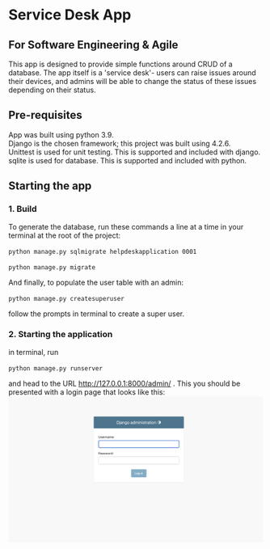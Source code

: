 # Service Desk App
## For Software Engineering & Agile
This app is designed to provide simple functions around CRUD of a database. The app itself is a 'service desk'- users can raise issues around their devices, and admins will be able to change the status of these issues depending on their status.
## Pre-requisites
App was built using python 3.9.  
Django is the chosen framework; this project was built using 4.2.6.  
Unittest is used for unit testing. This is supported and included with django.  
sqlite is used for database.  This is supported and included with python.  
## Starting the app
### 1. Build
To generate the database, run these commands a line at a time in your terminal at the root of the project:  
  
`python manage.py sqlmigrate helpdeskapplication 0001`  
  
`python manage.py migrate`

And finally, to populate the user table with an admin:  

`python manage.py createsuperuser`  

follow the prompts in terminal to create a super user.  
  
### 2. Starting the application
in terminal, run  
  
  `python manage.py runserver`  
    
and head to the URL http://127.0.0.1:8000/admin/ .
This you should be presented with a login page that looks like this:
![alt text](media/adminloginscreen.png)